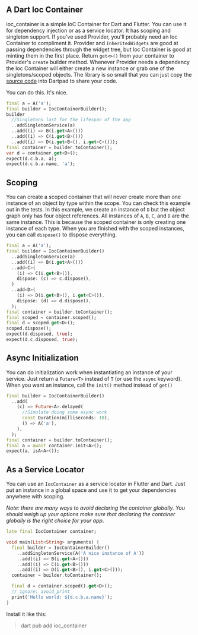 ## A Dart Ioc Container

ioc_container is a simple IoC Container for Dart and Flutter. You can use it for dependency injection or as a service locator. It has scoping and singleton support. If you've used Provider, you'll probably need an Ioc Container to compliment it. Provider and `InheritedWidgets` are good at passing dependencies through the widget tree, but Ioc Container is good at minting them in the first place. Return `get<>()` from your container to Provider's `create` builder method. Whenever Provider needs a dependency the Ioc Container will either create a new instance or grab one of the singletons/scoped objects. The library is so small that you can just copy the [source code](https://github.com/MelbourneDeveloper/ioc_container/blob/main/lib/ioc_container.dart) into Dartpad to share your code.

You can do this. It's nice.

```dart
final a = A('a');
final builder = IocContainerBuilder();
builder
  //Singletons last for the lifespan of the app
  ..addSingletonService(a)
  ..add((i) => B(i.get<A>()))
  ..add((i) => C(i.get<B>()))
  ..add((i) => D(i.get<B>(), i.get<C>()));
final container = builder.toContainer();
var d = container.get<D>();
expect(d.c.b.a, a);
expect(d.c.b.a.name, 'a');
```

## Scoping
You can create a scoped container that will never create more than one instance of an object by type within the scope. You can check this example out in the tests. In this example, we create an instance of `D` but the object graph only has four object references. All instances of `A`, `B`, `C`, and `D` are the same instance. This is because the scoped container is only creating one instance of each type. When you are finished with the scoped instances, you can call `dispose()` to dispose everything.

```dart
final a = A('a');
final builder = IocContainerBuilder()
  ..addSingletonService(a)
  ..add((i) => B(i.get<A>()))
  ..add<C>(
    (i) => C(i.get<B>()),
    dispose: (c) => c.dispose(),
  )
  ..add<D>(
    (i) => D(i.get<B>(), i.get<C>()),
    dispose: (d) => d.dispose(),
  );
final container = builder.toContainer();
final scoped = container.scoped();
final d = scoped.get<D>();
scoped.dispose();
expect(d.disposed, true);
expect(d.c.disposed, true);
```    

## Async Initialization
You can do initialization work when instantiating an instance of your service. Just return a `Future<T>` instead of `T` (or use the `async` keyword). When you want an instance, call the `init()` method instead of `get()`

```dart
final builder = IocContainerBuilder()
  ..add(
    (c) => Future<A>.delayed(
      //Simulate doing some async work
      const Duration(milliseconds: 10),
      () => A('a'),
    ),
  );
final container = builder.toContainer();
final a = await container.init<A>();
expect(a, isA<A>());
```

## As a Service Locator
You can use an `IocContainer` as a service locator in Flutter and Dart. Just put an instance in a global space and use it to get your dependencies anywhere with scoping. 

_Note: there are many ways to avoid declaring the container globally. You should weigh up your options make sure that declaring the container globally is the right choice for your app_. 

```dart
late final IocContainer container;

void main(List<String> arguments) {
  final builder = IocContainerBuilder()
    ..addSingletonService(A('A nice instance of A'))
    ..add((i) => B(i.get<A>()))
    ..add((i) => C(i.get<B>()))
    ..add((i) => D(i.get<B>(), i.get<C>()));
  container = builder.toContainer();

  final d = container.scoped().get<D>();
  // ignore: avoid_print
  print('Hello world: ${d.c.b.a.name}');
}
```

Install it like this:
> dart pub add ioc_container